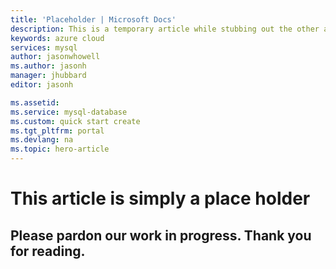 ```yaml
---
title: 'Placeholder | Microsoft Docs'
description: This is a temporary article while stubbing out the other articles.
keywords: azure cloud
services: mysql
author: jasonwhowell
ms.author: jasonh
manager: jhubbard
editor: jasonh

ms.assetid: 
ms.service: mysql-database
ms.custom: quick start create
ms.tgt_pltfrm: portal
ms.devlang: na
ms.topic: hero-article
---
```

# This article is simply a place holder
## Please pardon our work in progress. Thank you for reading.